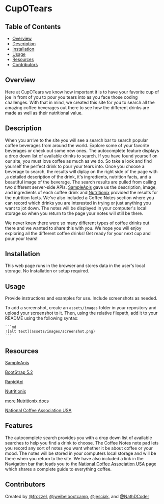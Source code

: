 # CupOTears

## Table of Contents 

- [Overview](#overview)
- [Description](#description)
- [Installation](#installation)
- [Usage](#usage)
- [Resources](#resources)
- [Contributors](#contributors)

## Overview
Here at CupOTears we know how important it is to have your favorite cup of joe in front of you to pour you tears into as you face those coding challenges.  With that in mind, we created this site for you to search all the amazing coffee beverages out there to see how the different drinks are made as well as their nutritional value.
## Description
When you arrive to the site you will see a search bar to search popular coffee beverages from around the world.  Explore some of your favorite beverages or check out some new ones.  The autocomplete feature displays a drop down list of available drinks to search.  If you have found yourself on our site, you must love coffee as much as we do. So take a look and find yourself the perfect drink to pour your tears into. Once you choose a beverage to search, the results will diplay on the right side of the page with ,a detailed description of the drink, it's ingredients, nutrition facts, and a beautiful image of the beverage. The search results are pulled from calling two different server-side APIs.  [SampleApis](https://sampleapis.com/api-list/coffee) gave us the description, image, and ingredients of each coffee drink and [Nutritionix](https://docs.google.com/spreadsheets/d/1jZSa039OfpQOiRzaS980nPKCvVe2TRKRPZk7ZbaH7kE/edit#gid=0) provided the results for the nutrition facts.  We've also included a Coffee Notes section where you can record which drinks you are interested in trying or just anything you want to jot down.  The notes will be displayed in your computer's local storage so when you return to the page your notes will still be there.  

We never knew there were so many different types of coffee drinks out there and we wanted to share this with you. We hope you will enjoy exploring all the different coffee drinks! Get ready for your next cup and pour your tears!

## Installation

This web page runs in the browser and stores data in the user's local storage. No Installation or setup required.

## Usage

Provide instructions and examples for use. Include screenshots as needed.

To add a screenshot, create an `assets/images` folder in your repository and upload your screenshot to it. Then, using the relative filepath, add it to your README using the following syntax:

    ```md
    ![alt text](assets/images/screenshot.png)
    ```

## Resources

[SampleApis](https://sampleapis.com/api-list/coffee)

[BootStrap 5.2](https://getbootstrap.com/)

[RapidApi](https://rapidapi.com/msilverman/api/nutritionix-nutrition-database)

[Nutritionix](https://docs.google.com/spreadsheets/d/1jZSa039OfpQOiRzaS980nPKCvVe2TRKRPZk7ZbaH7kE/edit#gid=0)
 
 
[more Nutritionix docs](https://developer.nutritionix.com/docs/v1_1)

[National Coffee Association USA](https://www.ncausa.org/About-Coffee) 

## Features

The autocomplete search provides you with a drop down list of available searches to help you find a drink to choose.  The Coffee Notes note pad lets you record any sort of notes you want whether it be about coffee or your mood.  The notes will be stored in your computers local storage and will be there when you return to the site. We have also included a link in the Navigation bar that leads you to the [National Coffee Association USA](https://www.ncausa.org/About-Coffee) page which shares a complete guide to everything coffee.

## Contributors

Created by [@frozzel](https://github.com/frozzel/), [@jweibelbootcamp](https://github.com/jweibelbootcamp/),  [@jesciak](https://github.com/jesciak/), and  [@NathDCoder](https://github.com/NathDCoder/) 
